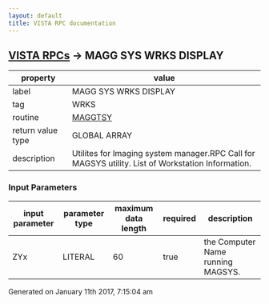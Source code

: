 ```yaml
---
layout: default
title: VISTA RPC documentation
---
```




## [VISTA RPCs](TableOfContent.md) &#8594; MAGG SYS WRKS DISPLAY 

 property | value 
--- | --- 
 label | MAGG SYS WRKS DISPLAY
 tag | WRKS
 routine | [MAGGTSY](http://code.osehra.org/dox/Routine_MAGGTSY_source.html)
 return value type | GLOBAL ARRAY
 description | Utilites for Imaging system manager.RPC Call for MAGSYS utility. List of Workstation Information.

### Input Parameters

| input parameter | parameter type | maximum data length | required | description | 
| --- | --- | --- | --- | --- | 
| ZYx | LITERAL | 60 | true | the Computer Name running MAGSYS. | 




 Generated on January 11th 2017, 7:15:04 am